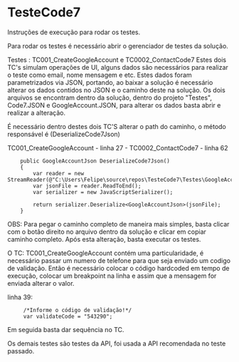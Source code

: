 # TesteCode7

Instruções de execução para rodar os testes.

Para rodar os testes é necessário abrir o gerenciador de testes da solução.

Testes : TC001_CreateGoogleAccount e TC0002_ContactCode7
Estes dois TC's simulam operações de UI, alguns dados são necessários para realizar o teste como email, nome mensagem e etc.
Estes dados foram parametrizados via JSON, portando, ao baixar a solução é necessário alterar os dados contidos no JSON e o caminho deste na solução.
Os dois arquivos se encontram dentro da solução, dentro do projeto "Testes", Code7.JSON e GoogleAccount.JSON, para alterar os dados basta abrir e realizar a alteração.

É necessário dentro destes dois TC'S alterar o path do caminho, o método responsável é (DeserializeCode7Json)

TC001_CreateGoogleAccount - linha 27 - TC0002_ContactCode7 - linha 62

        public GoogleAccountJson DeserializeCode7Json()
        {
            var reader = new StreamReader(@"C:\Users\Felipe\source\repos\TesteCode7\Testes\GoogleAccount.json");
            var jsonFile = reader.ReadToEnd();
            var serializer = new JavaScriptSerializer();

            return serializer.Deserialize<GoogleAccountJson>(jsonFile);
        }

OBS: Para pegar o caminho completo de maneira mais simples, basta clicar com o botão direito no arquivo dentro da solução e clicar em copiar caminho completo.
Após esta alteração, basta executar os testes.

O TC: TC001_CreateGoogleAccount contém uma particularidade, é necessário passar um numero de telefone para que seja enviado um codigo de validação.
Então é necessário colocar o código hardcoded em tempo de execução, colocar um breakpoint na linha e assim que a mensagem for enviada alterar o valor.

linha 39:
            
         /*Informe o código de validação!*/
         var validateCode = "543290";

Em seguida basta dar sequência no TC.

Os demais testes são testes da API, foi usada a API recomendada no teste passado.

